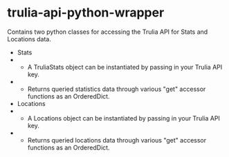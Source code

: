 # trulia-api-python-wrapper

Contains two python classes for accessing the Trulia API for Stats and Locations data.

* Stats
* * A TruliaStats object can be instantiated by passing in your Trulia API key.
* * Returns queried statistics data through various "get" accessor functions as an OrderedDict.
* Locations
* * A Locations object can be instantiated by passing in your Trulia API key.
* * Returns queried locations data through various "get" accessor functions as an OrderedDict.
